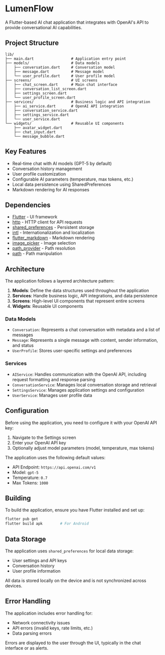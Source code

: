 # LumenFlow

A Flutter-based AI chat application that integrates with OpenAI's API to provide conversational AI capabilities.

## Project Structure

```
lib/
├── main.dart                 # Application entry point
├── models/                   # Data models
│   ├── conversation.dart     # Conversation model
│   ├── message.dart          # Message model
│   └── user_profile.dart     # User profile model
├── screens/                  # UI screens
│   ├── chat_screen.dart      # Main chat interface
│   ├── conversation_list_screen.dart
│   ├── settings_screen.dart
│   └── user_profile_screen.dart
├── services/                 # Business logic and API integration
│   ├── ai_service.dart       # OpenAI API integration
│   ├── conversation_service.dart
│   ├── settings_service.dart
│   └── user_service.dart
└── widgets/                  # Reusable UI components
    ├── avatar_widget.dart
    ├── chat_input.dart
    └── message_bubble.dart
```

## Key Features

- Real-time chat with AI models (GPT-5 by default)
- Conversation history management
- User profile customization
- Configurable AI parameters (temperature, max tokens, etc.)
- Local data persistence using SharedPreferences
- Markdown rendering for AI responses

## Dependencies

- [Flutter](https://flutter.dev/) - UI framework
- [http](https://pub.dev/packages/http) - HTTP client for API requests
- [shared_preferences](https://pub.dev/packages/shared_preferences) - Persistent storage
- [intl](https://pub.dev/packages/intl) - Internationalization and localization
- [flutter_markdown](https://pub.dev/packages/flutter_markdown) - Markdown rendering
- [image_picker](https://pub.dev/packages/image_picker) - Image selection
- [path_provider](https://pub.dev/packages/path_provider) - Path resolution
- [path](https://pub.dev/packages/path) - Path manipulation

## Architecture

The application follows a layered architecture pattern:

1. **Models**: Define the data structures used throughout the application
2. **Services**: Handle business logic, API integrations, and data persistence
3. **Screens**: High-level UI components that represent entire screens
4. **Widgets**: Reusable UI components

### Data Models

- `Conversation`: Represents a chat conversation with metadata and a list of messages
- `Message`: Represents a single message with content, sender information, and status
- `UserProfile`: Stores user-specific settings and preferences

### Services

- `AIService`: Handles communication with the OpenAI API, including request formatting and response parsing
- `ConversationService`: Manages local conversation storage and retrieval
- `SettingsService`: Manages application settings and configuration
- `UserService`: Manages user profile data

## Configuration

Before using the application, you need to configure it with your OpenAI API key:

1. Navigate to the Settings screen
2. Enter your OpenAI API key
3. Optionally adjust model parameters (model, temperature, max tokens)

The application uses the following default values:
- API Endpoint: `https://api.openai.com/v1`
- Model: `gpt-5`
- Temperature: `0.7`
- Max Tokens: `1000`

## Building

To build the application, ensure you have Flutter installed and set up:

```bash
flutter pub get
flutter build apk        # For Android
```

## Data Storage

The application uses `shared_preferences` for local data storage:
- User settings and API keys
- Conversation history
- User profile information

All data is stored locally on the device and is not synchronized across devices.

## Error Handling

The application includes error handling for:
- Network connectivity issues
- API errors (invalid keys, rate limits, etc.)
- Data parsing errors

Errors are displayed to the user through the UI, typically in the chat interface or as alerts.